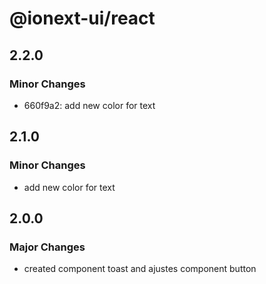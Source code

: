 # @ionext-ui/react

## 2.2.0

### Minor Changes

- 660f9a2: add new color for text

## 2.1.0

### Minor Changes

- add new color for text

## 2.0.0

### Major Changes

- created component toast and ajustes component button

